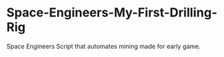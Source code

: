 # Space-Engineers-My-First-Drilling-Rig
Space Engineers Script that automates mining made for early game.
